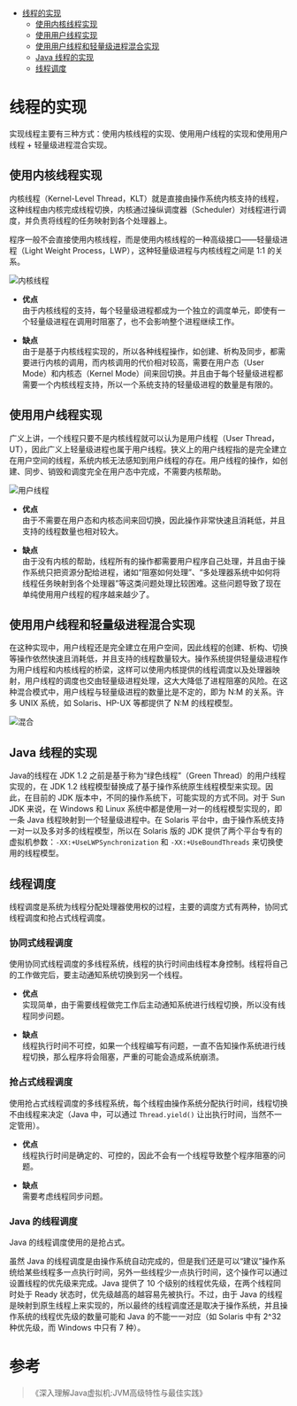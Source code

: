 - [线程的实现](#线程的实现)
    - [使用内核线程实现](#使用内核线程实现)
    - [使用用户线程实现](#使用用户线程实现)
    - [使用用户线程和轻量级进程混合实现](#使用用户线程和轻量级进程混合实现)
    - [Java 线程的实现](#java-线程的实现)
    - [线程调度](#线程调度)

# 线程的实现

实现线程主要有三种方式：使用内核线程的实现、使用用户线程的实现和使用用户线程 + 轻量级进程混合实现。  

## 使用内核线程实现

内核线程（Kernel-Level Thread，KLT）就是直接由操作系统内核支持的线程，这种线程由内核完成线程切换，内核通过操纵调度器（Scheduler）对线程进行调度，并负责将线程的任务映射到各个处理器上。  

程序一般不会直接使用内核线程，而是使用内核线程的一种高级接口——轻量级进程（Light Weight Process，LWP），这种轻量级进程与内核线程之间是 1:1 的关系。  

![内核线程](https://github.com/nekolr/java-notes/blob/master/images/Java%20并发/kxy.png)

- **优点**  
由于内核线程的支持，每个轻量级进程都成为一个独立的调度单元，即使有一个轻量级进程在调用时阻塞了，也不会影响整个进程继续工作。  

- **缺点**  
由于是基于内核线程实现的，所以各种线程操作，如创建、析构及同步，都需要进行内核的调用，而内核调用的代价相对较高，需要在用户态（User Mode）和内核态（Kernel Mode）间来回切换。并且由于每个轻量级进程都需要一个内核线程支持，所以一个系统支持的轻量级进程的数量是有限的。  

## 使用用户线程实现

广义上讲，一个线程只要不是内核线程就可以认为是用户线程（User Thread，UT），因此广义上轻量级进程也属于用户线程。狭义上的用户线程指的是完全建立在用户空间的线程，系统内核无法感知到用户线程的存在。用户线程的操作，如创建、同步、销毁和调度完全在用户态中完成，不需要内核帮助。  

![用户线程](https://github.com/nekolr/java-notes/blob/master/images/Java%20并发/8rQ.png)

- **优点**  
由于不需要在用户态和内核态间来回切换，因此操作非常快速且消耗低，并且支持的线程数量也相对较大。  

- **缺点**  
由于没有内核的帮助，线程所有的操作都需要用户程序自己处理，并且由于操作系统只把资源分配给进程，诸如“阻塞如何处理”、“多处理器系统中如何将线程任务映射到各个处理器”等这类问题处理比较困难。这些问题导致了现在单纯使用用户线程的程序越来越少了。  

## 使用用户线程和轻量级进程混合实现

在这种实现中，用户线程还是完全建立在用户空间，因此线程的创建、析构、切换等操作依然快速且消耗低，并且支持的线程数量较大。操作系统提供轻量级进程作为用户线程和内核线程的桥梁，这样可以使用内核提供的线程调度以及处理器映射，用户线程的调度也交由轻量级进程处理，这大大降低了进程阻塞的风险。在这种混合模式中，用户线程与轻量级进程的数量比是不定的，即为 N:M 的关系。许多 UNIX 系统，如 Solaris、HP-UX 等都提供了 N:M 的线程模型。  

![混合](https://github.com/nekolr/java-notes/blob/master/images/Java%20并发/NXw.png)

## Java 线程的实现

Java的线程在 JDK 1.2 之前是基于称为“绿色线程”（Green Thread）的用户线程实现的，在 JDK 1.2 线程模型替换成了基于操作系统原生线程模型来实现。因此，在目前的 JDK 版本中，不同的操作系统下，可能实现的方式不同。对于 Sun JDK 来说，在 Windows 和 Linux 系统中都是使用一对一的线程模型实现的，即一条 Java 线程映射到一个轻量级进程中。在 Solaris 平台中，由于操作系统支持一对一以及多对多的线程模型，所以在 Solaris 版的 JDK 提供了两个平台专有的虚拟机参数：`-XX:+UseLWPSynchronization` 和 `-XX:+UseBoundThreads` 来切换使用的线程模型。  

## 线程调度

线程调度是系统为线程分配处理器使用权的过程，主要的调度方式有两种，协同式线程调度和抢占式线程调度。  

### 协同式线程调度

使用协同式线程调度的多线程系统，线程的执行时间由线程本身控制。线程将自己的工作做完后，要主动通知系统切换到另一个线程。  

- **优点**  
实现简单，由于需要线程做完工作后主动通知系统进行线程切换，所以没有线程同步问题。  

- **缺点**  
线程执行时间不可控，如果一个线程编写有问题，一直不告知操作系统进行线程切换，那么程序将会阻塞，严重的可能会造成系统崩溃。  

### 抢占式线程调度

使用抢占式线程调度的多线程系统，每个线程由操作系统分配执行时间，线程切换不由线程来决定（Java 中，可以通过 `Thread.yield()` 让出执行时间，当然不一定管用）。  

- **优点**  
线程执行时间是确定的、可控的，因此不会有一个线程导致整个程序阻塞的问题。  

- **缺点**  
需要考虑线程同步问题。  

### Java 的线程调度

Java 的线程调度使用的是抢占式。  

虽然 Java 的线程调度是由操作系统自动完成的，但是我们还是可以“建议”操作系统给某些线程多一点执行时间，另外一些线程少一点执行时间，这个操作可以通过设置线程的优先级来完成。Java 提供了 10 个级别的线程优先级，在两个线程同时处于 Ready 状态时，优先级越高的越容易先被执行。不过，由于 Java 的线程是映射到原生线程上来实现的，所以最终的线程调度还是取决于操作系统，并且操作系统的线程优先级的数量可能和 Java 的不能一一对应（如 Solaris 中有 2^32 种优先级，而 Windows 中只有 7 种）。  

# 参考

> 《深入理解Java虚拟机:JVM高级特性与最佳实践》